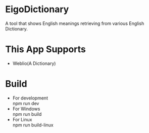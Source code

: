 # EigoDictionary
A tool that shows English meanings retrieving from various English Dictionary.

# This App Supports
- Weblio(A Dictionary)

# Build
- For development<br>
npm run dev
- For Windows<br>
npm run build
- For Linux<br>
npm run build-linux

